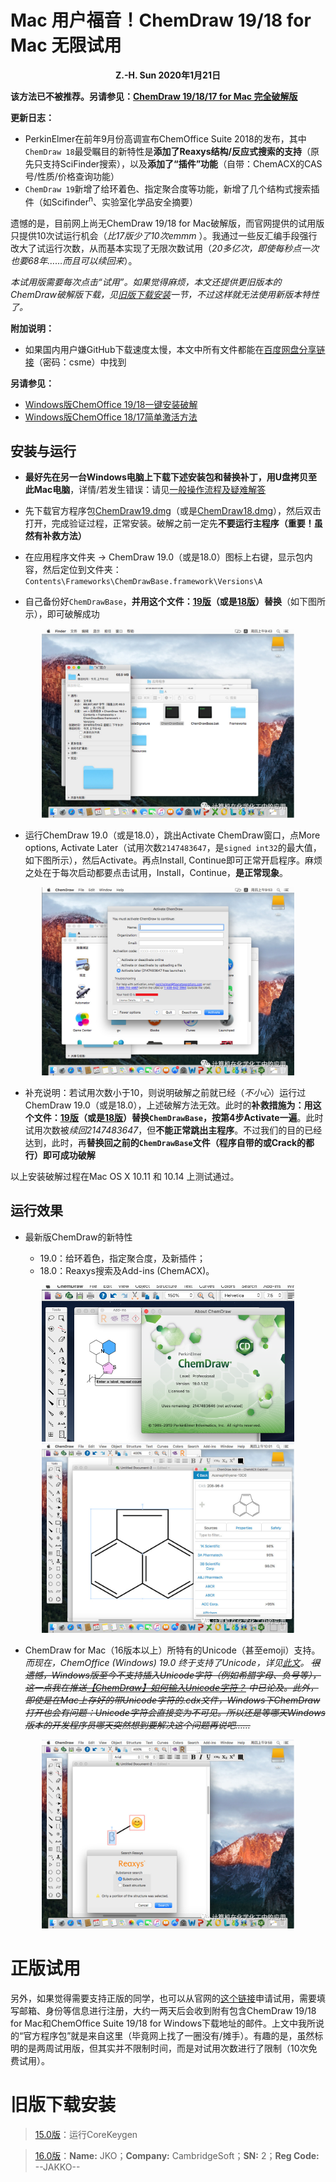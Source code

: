 ﻿# Mac 用户福音！ChemDraw 19/18 for Mac 无限试用
**<p align="center">Z.-H. Sun 2020年1月21日</p>**

**该方法已不被推荐。另请参见：[ChemDraw 19/18/17 for Mac 完全破解版](/cos/cdm2.md)**

**更新日志：**
* PerkinElmer在前年9月份高调宣布ChemOffice Suite 2018的发布，其中`ChemDraw 18`最受瞩目的新特性是**添加了Reaxys结构/反应式搜索的支持**（原先只支持SciFinder搜索），以及**添加了“插件”功能**（自带：ChemACX的CAS号/性质/价格查询功能）
* `ChemDraw 19`新增了给环着色、指定聚合度等功能，新增了几个结构式搜索插件（如Scifinder<sup>n</sup>、实验室化学品安全摘要）

遗憾的是，目前网上尚无ChemDraw 19/18 for Mac破解版，而官网提供的试用版只提供10次试运行机会（*比17版少了10次emmm* ）。我通过一些反汇编手段强行改大了试运行次数，从而基本实现了无限次数试用（*20多亿次，即使每秒点一次也要68年……而且可以续回来*）。

*本试用版需要每次点击“试用”。如果觉得麻烦，本文还提供更旧版本的ChemDraw破解版下载，见[旧版下载安装](/cos/cdm.md#旧版下载安装)一节，不过这样就无法使用新版本特性了。*

**附加说明：**
* 如果国内用户嫌GitHub下载速度太慢，本文中所有文件都能在[百度网盘分享链接](https://pan.baidu.com/s/1PDgXv4qrZHybyqf_niM2eA)（密码：csme）中找到

**另请参见：**
* [Windows版ChemOffice 19/18一键安装破解](/cos/cow2.md)
* [Windows版ChemOffice 18/17简单激活方法](/cos/cow.md)

## 安装与运行
* **最好先在另一台Windows电脑上下载下述安装包和替换补丁，用U盘拷贝至此Mac电脑**，详情/若发生错误：请见[一般操作流程及疑难解答](/MAC.md)
* 先下载官方程序包[ChemDraw19.dmg](https://github.com/Z-H-Sun/CDM_18/releases/download/v2/ChemDraw19.dmg)（或是[ChemDraw18.dmg](https://github.com/Z-H-Sun/CDM_18/releases/download/v1/ChemDraw18.dmg)），然后双击打开，完成验证过程，正常安装。破解之前一定先**不要运行主程序（重要！虽然有补救方法）**

* 在应用程序文件夹 -> ChemDraw 19.0（或是18.0）图标上右键，显示包内容，然后定位到文件夹：`Contents\Frameworks\ChemDrawBase.framework\Versions\A`

* 自己备份好`ChemDrawBase`，**并用这个文件：[19版](https://github.com/Z-H-Sun/CDM_18/raw/master/19.0/Crack/ChemDrawBase)（或是[18版](https://github.com/Z-H-Sun/CDM_18/raw/master/18.0/Crack/ChemDrawBase)）替换**（如下图所示），即可破解成功
<p align="center"><img width="80%" height="80%" src="/cos/1.webp"></p>

* 运行ChemDraw 19.0（或是18.0），跳出Activate ChemDraw窗口，点More options, Activate Later（试用次数`2147483647`，是`signed int32`的最大值，如下图所示），然后Activate。再点Install, Continue即可正常开启程序。麻烦之处在于每次启动都要点击试用，Install，Continue，**是正常现象**。
<p align="center"><img width="80%" height="80%" src="/cos/2.webp"></p>

* 补充说明：若试用次数小于10，则说明破解之前就已经（*不小心*）运行过ChemDraw 19.0（或是18.0），上述破解方法无效。此时的**补救措施为：用这个文件：[19版](https://github.com/Z-H-Sun/CDM_18/raw/master/19.0/Remedy/ChemDrawBase)（或是[18版](https://github.com/Z-H-Sun/CDM_18/raw/master/18.0/Remedy/ChemDrawBase)）替换`ChemDrawBase`，按第4步Activate一遍**。此时试用次数被*续回2147483647*，但**不能正常跳出主程序**。不过我们的目的已经达到，此时，再**替换回之前的`ChemDrawBase`文件（程序自带的或Crack的都行）即可成功破解**

以上安装破解过程在Mac OS X 10.11 和 10.14 上测试通过。

## 运行效果
* 最新版ChemDraw的新特性

  * 19.0：给环着色，指定聚合度，及新插件；
  * 18.0：Reaxys搜索及Add-ins (ChemACX)。
<p align="center">
  <img width="80%" height="80%" src="/cos/196.png">
  <img width="80%" height="80%" src="/cos/3.webp">
</p>

* ChemDraw for Mac（16版本以上）所特有的Unicode（甚至emoji）支持。*而现在，ChemOffice (Windows) 19.0 终于支持了Unicode，详见[此文](/cos/cow2.md)。* ~~*很遗憾，Windows版至今不支持插入Unicode字符（例如希腊字母、负号等），这一点我在推送[【ChemDraw】如何输入Unicode字符？](http://mp.weixin.qq.com/s?__biz=MzUzNDQ2MTE1Mw==&mid=2247483695&idx=1&sn=0b0a2683e8e7321330050c8a2563b169&chksm=fa952ea1cde2a7b7e370289a8b2ac060289d35d64a44264f2c26485e217cb6c7d4b123f82d71&scene=21) 中已论及。此外，即使是在Mac上存好的带Unicode字符的.cdx文件，Windows下ChemDraw打开也会有问题：Unicode字符会直接变为不可见。所以还是等哪天Windows版本的开发程序员哪天突然想到要解决这个问题再说吧……*~~
<p align="center"><img width="80%" height="80%" src="/cos/4.webp"></p>

# 正版试用
另外，如果觉得需要支持正版的同学，也可以从官网的[这个链接](http://scistore.cambridgesoft.com/ScistoreProductPage.aspx?ItemID=8900)申请试用，需要填写邮箱、身份等信息进行注册，大约一两天后会收到附有包含ChemDraw 19/18 for Mac和ChemOffice Suite 19/18 for Windows下载地址的邮件。上文中我所说的“官方程序包”就是来自这里（毕竟网上找了一圈没有/摊手）。有趣的是，虽然标明的是两周试用版，但其实并不限制时间，而是对试用次数进行了限制（10次免费试用）。

# 旧版下载安装
> [15.0版](https://github.com/Z-H-Sun/CDM_18/releases/download/v1/ChemDraw15.dmg)：运行CoreKeygen

> [16.0版](https://github.com/Z-H-Sun/CDM_18/releases/download/v1/ChemDraw16Professional.dmg)：**Name:** JKO；**Company:** CambridgeSoft；**SN:** 2；**Reg Code:** --JAKKO--

